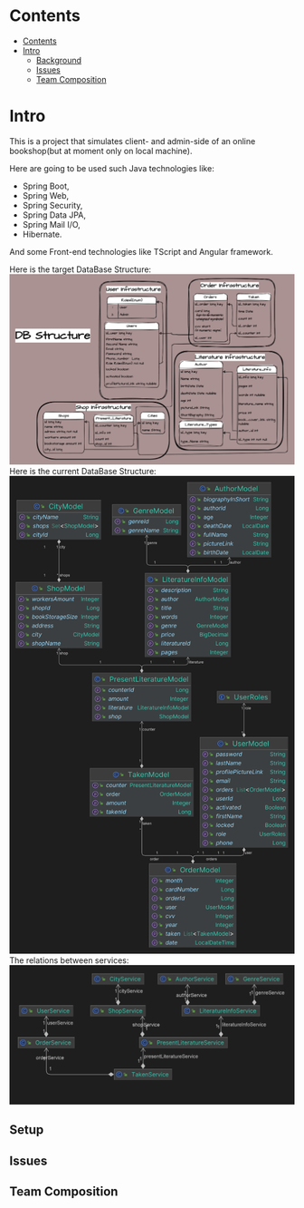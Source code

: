 # Contents

- [Contents](#contents)
- [Intro](#intro)
    - [Background](#background)
    - [Issues](#issues)
    - [Team Composition](#team-composition)

# Intro

This is a project that simulates client- and admin-side of an online bookshop(but at moment only on local machine).

Here are going to be used such Java technologies like:

* Spring Boot,
* Spring Web,
* Spring Security,
* Spring Data JPA,
* Spring Mail I/O,
* Hibernate.

And some Front-end technologies like TScript and Angular framework.

Here is the target DataBase Structure:
![target DB Schema.png](schemas%2Ftarget%20DB%20Schema.png)
Here is the current DataBase Structure:
![current DB Schema autogenerated.png](schemas%2Fcurrent%20DB%20Schema%20autogenerated.png)
The relations between services: 
![service dependencies.png](schemas%2Fservice%20dependencies.png)
## Setup

## Issues

## Team Composition